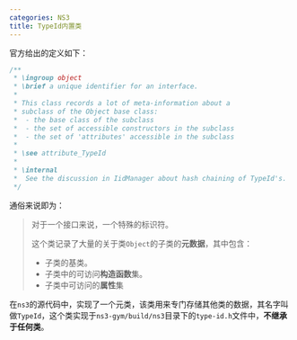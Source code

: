 ```yaml
---
categories: NS3
title: TypeId内置类
---
```


官方给出的定义如下：

```c++
/**
 * \ingroup object
 * \brief a unique identifier for an interface.
 *
 * This class records a lot of meta-information about a 
 * subclass of the Object base class:
 *  - the base class of the subclass
 *  - the set of accessible constructors in the subclass
 *  - the set of 'attributes' accessible in the subclass
 *
 * \see attribute_TypeId
 *
 * \internal
 *  See the discussion in IidManager about hash chaining of TypeId's.
 */
```

通俗来说即为：

> 对于一个接口来说，一个特殊的标识符。
>
> 这个类记录了大量的关于类`Object`的子类的**元数据**，其中包含：
>
> - 子类的基类。
> - 子类中的可访问**构造函数**集。
> - 子类中可访问的**属性**集

在`ns3`的源代码中，实现了一个元类，该类用来专门存储其他类的数据，其名字叫做`TypeId`，这个类实现于`ns3-gym/build/ns3`目录下的`type-id.h`文件中，**不继承于任何类**。
